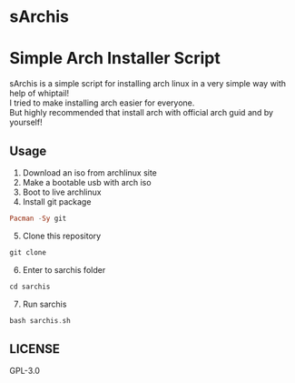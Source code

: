 
# sArchis
# Simple Arch Installer Script
sArchis is a simple script for installing arch linux in a very simple way with help of whiptail!  
I tried to make installing arch easier for everyone.  
But highly recommended that install arch with official arch guid and by yourself!   
   
## Usage
1) Download an iso from archlinux site 
2) Make a bootable usb with arch iso 
3) Boot to live archlinux 
4) Install git package 
```hs
Pacman -Sy git 
```
5) Clone this repository 
```hs
git clone 
```
6) Enter to sarchis folder 
```hs
cd sarchis 
```
7) Run sarchis 
```hs
bash sarchis.sh 
```
   
## LICENSE
GPL-3.0
